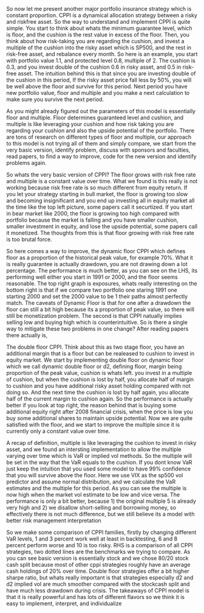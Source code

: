 So now let me present another major portfolio insurance strategy which is constant proportion.
CPPI is a dynamical allocation strategy between a risky and riskfree asset. So the way to understand and implement CPPI is quite simple. You start to think about whats the minimum guarantee level, which is floor, and the cushion is the rest value in excess of the floor. Then, you think about how risk-taking you are regarding the cushion, and invest a multiple of the cushion into the risky asset which is SP500, and the rest in risk-free asset, and rebalance every month. So here is an example, you start with portfolio value 1.1, and protected level 0.8, multiple of 2. The cushion is 0.3, and you invest double of the cushion 0.6 in risky asset, and 0.5 in risk-free asset. The intuition behind this is that since you are investing double of the cushion in this period, If the risky asset price fall less by 50%, you will be well above the floor and survive for this period. Next period you have new portfolio value, floor and multiple and you make a next calculation to make sure you survive the next period. 

As you might already figured out the parameters of this model is essentially floor and multiple. Floor determines guaranteed level and cushion, and multiple is like leveraging your cushion and how risk taking you are regarding your cushion and also the upside potential of the portfolio. There are tons of research on different types of floor and multiple, our approach to this model is not trying all of them and simply compare, we start from the very basic version, identify problem, discuss with sponsors and faculties, read papers, to find a way to improve, code for the new version and identify problems again.

So whats the very basic version of CPPI? The floor grows with risk free rate and multiple is a constant value over time. What we found is this really is not working because risk free rate is so much different from equity return. If you let your strategy starting in bull market, the floor is growing too slow and becoming insignificant and you end up investing all in equity market all the time like the top left picture, some papers call it securtized. If you start in bear market like 2000, the floor is growing too high compared with portfolio because the market is falling and you have smaller cushion, smaller investment in equity, and lose the upside potential, some papers call it monetized. The thoughts from this is that floor growing with risk free rate is too brutal force.

So here comes a way to improve, the dynamic floor CPPI which defines floor as a proportion of the historical peak value, for example 70%. What it is really guarantee is actually drawdown, you are not drawing down a lot percentage. The performance is much better, as you can see on the LHS, its performing well either you start in 1991 or 2000, and the floor seems reasonable. The top right graph is exposures, whats really interesting on the bottom right is that if we compare two portfolio one staring 1991 one starting 2000 and set the 2000 value to be 1 their paths almost perfectly match. The caveats of Dynamic Floor is that for one after a drawdown the floor can still a bit high because its a proportion of peak value, so there will still be monetization problem. The second is that CPPI natually implies selling low and buying high which is counterintuitive. So is there a single way to mitigate these two problems in one change? After reading papers there actually is,

The double floor CPPI. Think about this as two stage floor, you have an additional margin that is a floor but can be realeased to cushion to invest in equity market. We start by implementing double floor on dynamic floor which we call dynamic double floor or d2, defining floor, margin being proportion of the peak value, cushion is whats left. you invest in a multiple of cushion, but when the cushion is lost by half, you allocate half of margin to cushion and you have additional risky asset holding compared with not doing so. And the next time the cushion is lost by half again, you allocate half of the current margin to cushion again. So the performance is actually better if you look at top right, the reason behind that is buying some additional equity right after 2008 financial crisis, when the price is low you buy some additional shares to maintain upside potential. Now we are quite satisfied with the floor, and we start to improve the multiple since it is currently only a constant value over time.

A recap of definition, multiple is like leveraging the cushion to invest in risky asset, and we found an intersting implementation to allow the multiple varying over time which is VaR or implied vol methods. So the multiple will be set in the way that the VaR equals to the cushion. If you dont know VaR just keep the intuition that you used some model to have 99% confidence that you will survive above the floor. Here we use VIX as the sp500 vol predictor and assume normal distribution, and we calculate the VaR estimates and the multiple for this period. As you can see the multiple is now high when the market vol estimate to be low and vice versa. The performance is only a bit better, because 1) the original multiple 5 is already very high and 2) we disallow short-selling and borrowing money, so effectively there is not much difference, but we still believe its a model with better risk management interpretation

So we make some comparison of CPPI families, firstly by changing different VaR levels, 1 and 3 percent work well at least in backtesting, 6 and 8 percent perform worse and 10 is too risky. RHS is a comparison of all CPPI strategies, two dotted lines are the benchmarks we trying to compare. As you can see basic version is essentially stock and we chose 80/20 stock cash split because most of other cppi strategies roughly have an average cash holdings of 20% over time. Double floor strategies offer a bit higher sharpe ratio, but whats really important is that strategies especially d2 and d2 implied vol are much smoother compared with the stockcash split and have much less drawdown during crisis. The takeaways of CPPI model is that it is really powerful and has lots of different flavors so we think it is easy to implement, interpret, and individualize
